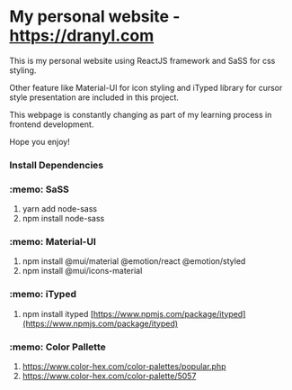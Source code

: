 # My personal website - https://dranyl.com

This is my personal website using ReactJS framework and SaSS for css styling.

Other feature like Material-UI for icon styling and iTyped library for cursor style presentation are included in this project.

This webpage is constantly changing as part of my learning process in frontend development.

Hope you enjoy!

### Install Dependencies

<h3>:memo: SaSS</h3>

1. yarn add node-sass
2. npm install node-sass

<h3>:memo: Material-UI</h3>

1. npm install @mui/material @emotion/react @emotion/styled
2. npm install @mui/icons-material

<h3>:memo: iTyped</h3>

1. npm install ityped
   [https://www.npmjs.com/package/ityped](https://www.npmjs.com/package/ityped)

<h3>:memo: Color Pallette</h3>

1. https://www.color-hex.com/color-palettes/popular.php
2. https://www.color-hex.com/color-palette/5057

